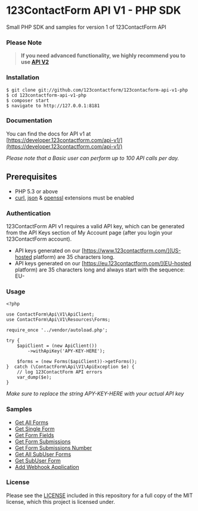 123ContactForm API V1 - PHP SDK
===============
Small PHP SDK and samples for version 1 of 123ContactForm API


### Please Note

> **If you need advanced functionality, we highly recommend you to use [API V2](https://developer.123contactform.com/api-v2/)**


### Installation

    $ git clone git://github.com/123contactform/123contacform-api-v1-php
    $ cd 123contactform-api-v1-php
    $ composer start
    $ navigate to http://127.0.0.1:8181
        

### Documentation

You can find the docs for API v1 at [https://developer.123contactform.com/api-v1/](https://developer.123contactform.com/api-v1/)

_Please note that a Basic user can perform up to 100 API calls per day._

## Prerequisites

   - PHP 5.3 or above
   - [curl](https://secure.php.net/manual/en/book.curl.php), [json](https://secure.php.net/manual/en/book.json.php) & [openssl](https://secure.php.net/manual/en/book.openssl.php) extensions must be enabled

### Authentication

123ContactForm API v1 requires a valid API key, which can be generated from the API Keys section of My Account page (after you login your 123ContactForm account).
* API keys generated on our [https://www.123contactform.com/](US-hosted platform) are 35 characters long.
* API keys generated on our [https://eu.123contactform.com/](EU-hosted platform) are 35 characters long and always start with the sequence: EU-

### Usage

    <?php
    
    use ContactForm\Api\V1\ApiClient;
    use ContactForm\Api\V1\Resources\Forms;
    
    require_once '../vendor/autoload.php';
    
    try {
        $apiClient = (new ApiClient())
            ->withApiKey('APY-KEY-HERE');
        
        $forms = (new Forms($apiClient))->getForms();   
    }  catch (\ContactForm\Api\V1\ApiException $e) {
        // log 123ContactForm API errors
        var_dump($e);
    }

_Make sure to replace the string APY-KEY-HERE with your actual API key_

### Samples

* [Get All Forms](/samples/getForms.php)
* [Get Single Form](/samples/getForm.php)
* [Get Form Fields](/samples/getFields.php)
* [Get Form Submissions](/samples/getSubmissions.php)
* [Get Form Submissions Number](/samples/getSubmissionsCount.php)
* [Get All SubUser Forms](/samples/getAllSubUserForms.php)
* [Get SubUser Form](/samples/getSubUserForm.php)
* [Add Webhook Application](/samples/addWebHookToForm.php)

### License

Please see the [LICENSE](LICENSE.md) included in this repository for a full copy of the MIT license,
which this project is licensed under.

